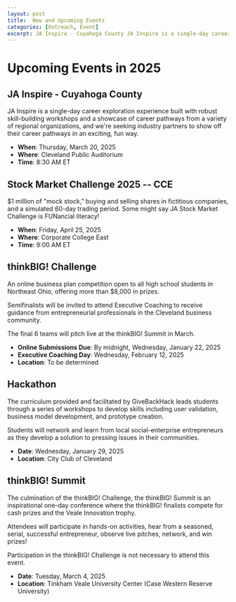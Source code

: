 ```yaml
---
layout: post
title:  New and Upcoming Events
categories: [Outreach, Event]
excerpt: JA Inspire - Cuyahoga County JA Inspire is a single-day career exploration experience built with robust skill-building workshops and a showcase of career pathways from a variety of regional...
---
```


# Upcoming Events in 2025

## JA Inspire - Cuyahoga County
JA Inspire is a single-day career exploration experience built with robust skill-building workshops and a showcase of career pathways from a variety of regional organizations, and we're seeking industry partners to show off their career pathways in an exciting, fun way.

- **When**: Thursday, March 20, 2025
- **Where**: Cleveland Public Auditorium
- **Time**: 8:30 AM ET

## Stock Market Challenge 2025 -- CCE
$1 million of "mock stock," buying and selling shares in fictitious companies, and a simulated 60-day trading period. Some might say JA Stock Market Challenge is FUNancial literacy!

- **When**: Friday, April 25, 2025
- **Where**: Corporate College East
- **Time**: 9:00 AM ET

## thinkBIG! Challenge
An online business plan competition open to all high school students in Northeast Ohio, offering more than $8,000 in prizes.

Semifinalists will be invited to attend Executive Coaching to receive guidance from entrepreneurial professionals in the Cleveland business community.

The final 6 teams will pitch live at the thinkBIG! Summit in March.

- **Online Submissions Due**: By midnight, Wednesday, January 22, 2025
- **Executive Coaching Day**: Wednesday, February 12, 2025
- **Location**: To be determined

## Hackathon
The curriculum provided and facilitated by GiveBackHack leads students through a series of workshops to develop skills including user validation, business model development, and prototype creation.

Students will network and learn from local social-enterprise entrepreneurs as they develop a solution to pressing issues in their communities.

- **Date**: Wednesday, January 29, 2025
- **Location**: City Club of Cleveland

## thinkBIG! Summit
The culmination of the thinkBIG! Challenge, the thinkBIG! Summit is an inspirational one-day conference where the thinkBIG! finalists compete for cash prizes and the Veale Innovation trophy.

Attendees will participate in hands-on activities, hear from a seasoned, serial, successful entrepreneur, observe live pitches, network, and win prizes!

Participation in the thinkBIG! Challenge is not necessary to attend this event.

- **Date**: Tuesday, March 4, 2025
- **Location**: Tinkham Veale University Center (Case Western Reserve University)
